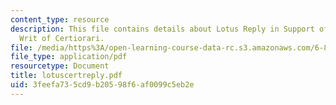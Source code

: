 ```yaml
---
content_type: resource
description: This file contains details about Lotus Reply in Support of Petition for
  Writ of Certiorari.
file: /media/https%3A/open-learning-course-data-rc.s3.amazonaws.com/6-805-ethics-and-the-law-on-the-electronic-frontier-fall-2005/3feefa735cd9b20598f6af0099c5eb2e_lotuscertreply.pdf
file_type: application/pdf
resourcetype: Document
title: lotuscertreply.pdf
uid: 3feefa73-5cd9-b205-98f6-af0099c5eb2e
---
```


